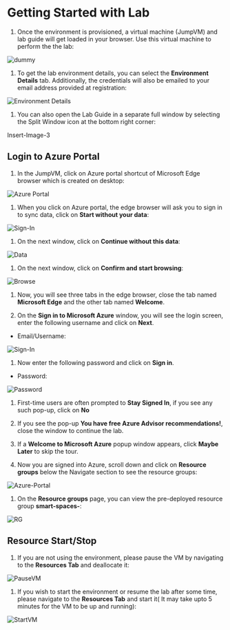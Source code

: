 # Getting Started with Lab

1. Once the environment is provisioned, a virtual machine (JumpVM) and lab guide will get loaded in your browser. Use this virtual machine to perform the the lab:

![dummy](./Smart-Spaces-Sustainability-Solution-Accelerator/images/dummy.png)

1. To get the lab environment details, you can select the **Environment Details** tab. Additionally, the credentials will also be emailed to your email address provided at registration:

![Environment Details](./images/environmentdetails.png)

1. You can also open the Lab Guide in a separate full window by selecting the Split Window icon at the bottom right corner:

Insert-Image-3

## Login to Azure Portal

1. In the JumpVM, click on Azure portal shortcut of Microsoft Edge browser which is created on desktop:

![Azure Portal](./images/01.png)

1. When you click on Azure portal, the edge browser will ask you to sign in to sync data, click on **Start without your data**:

![Sign-In](./images/02.png)

1. On the next window, click on **Continue without this data**:

![Data](./images/03.png)

1. On the next window, click on **Confirm and start browsing**:

![Browse](./images/04.png)

1. Now, you will see three tabs in the edge browser, close the tab named **Microsoft Edge** and the other tab named **Welcome**.

1. On the **Sign in to Microsoft Azure** window, you will see the login screen, enter the following username and click on **Next**.

* Email/Username: <inject key="AzureAdUserEmail"></inject>

![Sign-In](./images/05.png)

1. Now enter the following password and click on **Sign in**.

* Password: <inject key="AzureAdUserPassword"></inject>

![Password](./images/06.png)

1. First-time users are often prompted to **Stay Signed In**, if you see any such pop-up, click on **No**

1. If you see the pop-up **You have free Azure Advisor recommendations!**, close the window to continue the lab.

1. If a **Welcome to Microsoft Azure** popup window appears, click **Maybe Later** to skip the tour.

1. Now you are signed into Azure, scroll down and click on **Resource groups** below the Navigate section to see the resource groups:

![Azure-Portal](./images/07.png)

1. On the **Resource groups** page, you can view the pre-deployed resource group **smart-spaces-<inject key ="DeploymentID"></inject>**:

![RG](./images/08.png)

## Resource Start/Stop

1. If you are not using the environment, please pause the VM by navigating to the **Resources Tab** and deallocate it:

![PauseVM](./images/09.png)

1. If you wish to start the environment or resume the lab after some time, please navigate to the **Resources Tab** and start it( It may take upto 5 minutes for the VM to be up and running):

![StartVM](./images/10.png)

